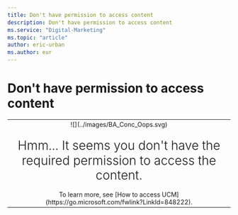 ```yaml
---
title: Don't have permission to access content
description: Don't have permission to access content
ms.service: "Digital-Marketing"
ms.topic: "article"
author: eric-urban
ms.author: eur
---
```


# Don't have permission to access content

<table type="type2">
  <tr>
    <td style="text-align:center">
        ![](../images/BA_Conc_Oops.svg)
      </td>
  </tr>
  <tr>
    <td style="padding-top:20px;text-align:center;font-size:2em;font-weight: 300;line-height: 1.2em;">
        Hmm... It seems you don't have the required permission to access the content.
      </td>
  </tr>
  <tr>
    <td style="padding-top:10px;text-align:center">
        To learn more, see [How to access UCM](https://go.microsoft.com/fwlink?LinkId=848222).
      </td>
  </tr>
</table>


